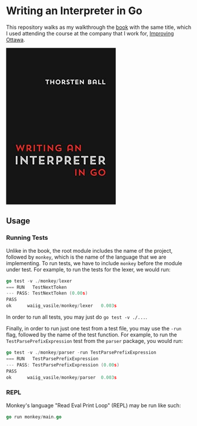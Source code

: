 # Writing an Interpreter in Go

This repository walks as my walkthrough the [book](https://www.amazon.ca/dp/3982016118) with the same title, which
I used attending the course at the company that I work for, [Improving Ottawa](https://www.improving.com/locations/ottawa/?region=ca).

[![Book Cover](images/book-cover.jpg)](https://interpreterbook.com/)

## Usage

### Running Tests

Unlike in the book, the root module includes the name of the project, followed 
by `monkey`, which is the name of the language that we are implementing. To run
tests, we have to include `monkey` before the module under test. For example, 
to run the tests for the lexer, we would run:

```go
go test -v ./monkey/lexer
=== RUN   TestNextToken
--- PASS: TestNextToken (0.00s)
PASS
ok  	waiig_vasile/monkey/lexer	0.003s
```

In order to run all tests, you may just do `go test -v ./...`.

Finally, in order to run just one test from a test file, you may use the `-run` flag, followed by the name of the test function. For example, to run the `TestParsePrefixExpression` test from the `parser` package, you would run:

```go
go test -v ./monkey/parser -run TestParsePrefixExpression
=== RUN   TestParsePrefixExpression
--- PASS: TestParsePrefixExpression (0.00s)
PASS
ok  	waiig_vasile/monkey/parser	0.003s
```

### REPL

Monkey's language "Read Eval Print Loop" (REPL) may be run like such:

```go
go run monkey/main.go
```